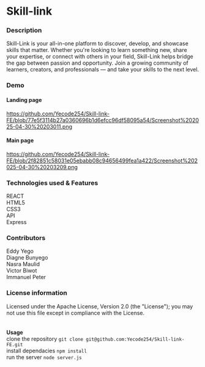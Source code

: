 # Skill-link 
### Description
Skill-Link is your all-in-one platform to discover, develop, and showcase skills that matter. Whether you're looking to learn something new, share your expertise, or connect with others in your field, Skill-Link helps bridge the gap between passion and opportunity. Join a growing community of learners, creators, and professionals — and take your skills to the next level.

### Demo 
#### Landing page 
https://github.com/Yecode254/Skill-link-FE/blob/77e5f3114b27a0360696b1d6efcc96df58095a54/Screenshot%202025-04-30%20203011.png
#### Main page
https://github.com/Yecode254/Skill-link-FE/blob/2f82851c58031e05ebabb08c94656499fea1a422/Screenshot%202025-04-30%20203209.png
### Technologies used & Features
REACT <br/>
HTML5<br/>
CSS3<br/>
API<br/>
Express<br/>

### Contributors
Eddy Yego<br/>
Diagne Bunyego<br/>
Nasra Maulid<br/>
Victor Biwot<br/>
Immanuel Peter<br/>

### License information 
Licensed under the Apache License, Version 2.0 (the "License");
   you may not use this file except in compliance with the License.<br/><br/><br/>
**Usage**<br/>
clone the repository `git clone git@github.com:Yecode254/Skill-link-FE.git`<br/>
install dependacies    `npm install`<br/>
run the server    `node server.js`<br/>
